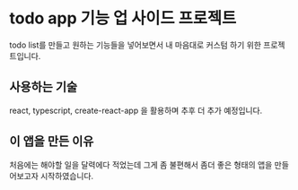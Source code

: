 # todo app 기능 업 사이드 프로젝트

todo list를 만들고 원하는 기능들을 넣어보면서 내 마음대로 커스텀 하기 위한 프로젝트입니다.

## 사용하는 기술

react, typescript, create-react-app 을 활용하며 추후 더 추가 예정입니다.

## 이 앱을 만든 이유

처음에는 해야할 일을 달력에다 적었는데 그게 좀 불편해서 좀더 좋은 형태의 앱을 만들어보고자 시작하였습니다.
